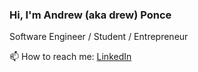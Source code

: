 ### Hi, I'm Andrew (aka drew) Ponce


Software Engineer / Student / Entrepreneur

📫 How to reach me: [LinkedIn](https://www.linkedin.com/in/drew-ponce/)
